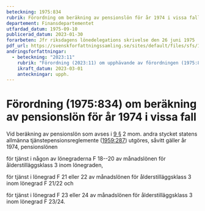 ```yaml
---
beteckning: 1975:834
rubrik: Förordning om beräkning av pensionslön för år 1974 i vissa fall
departement: Finansdepartementet
utfardad_datum: 1975-09-10
publicerad_datum: 2023-01-30
forarbeten: Jfr riksdagens lönedelegations skrivelse den 26 juni 1975
pdf_url: https://svenskforfattningssamling.se/sites/default/files/sfs/1975-09/SFS1975-834.pdf
andringsforfattningar:
  - beteckning: "2023:11"
    rubrik: "Förordning (2023:11) om upphävande av förordningen (1975:834) om beräkning av pensionslön för år 1974 i vissa fall"
    ikraft_datum: 2023-03-01
    anteckningar: upph.
---
```


# Förordning (1975:834) om beräkning av pensionslön för år 1974 i vissa fall

Vid beräkning av pensionslön som avses i [9 §](#9) 2 mom. andra stycket statens allmänna tjänstepensionsreglemente ([1959:287](https://selex.se/eli/sfs/1959/287)) utgöres, såvitt gäller år 1974, pensionslönen

för tjänst i någon av lönegraderna F 18--20 av månadslönen för ålderstilläggsklass 3 inom lönegraden,

för tjänst i lönegrad F 21 eller 22 av månadslönen för ålderstilläggsklass 3 inom lönegrad  F 21/22 och

för tjänst i lönegrad F 23 eller 24 av månadslönen för ålderstilläggsklass 3 inom lönegrad F 23/24.
